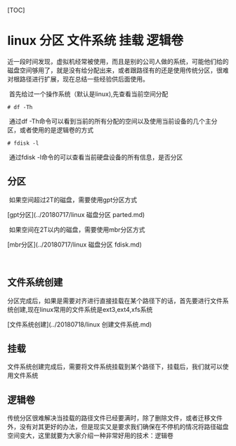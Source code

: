 [TOC]





# linux 分区 文件系统 挂载 逻辑卷

​	近一段时间发现，虚拟机经常被使用，而且是别的公司人做的系统，可能他们给的磁盘空间够用了，就是没有给分配出来，或者跟路径有的还是使用传统分区，很难对根路径进行扩展，现在总结一些经验供后面使用。



​	首先给过一个操作系统（默认是linux),先查看当前空间分配

```
# df -Th
```

​	通过df -Th命令可以看到当前的所有分配的空间以及使用当前设备的几个主分区，或者使用的是逻辑卷的方式

```
# fdisk -l
```

​	通过fdisk -l命令的可以查看当前硬盘设备的所有信息，是否分区

## 分区

​	如果空间超过2T的磁盘，需要使用gpt分区方式

[gpt分区](../20180717/linux  磁盘分区 parted.md)

​	如果空间在2T以内的磁盘，需要使用mbr分区方式

[mbr分区](../20180717/linux 磁盘分区 fdisk.md)

​	

## 文件系统创建

​	分区完成后，如果是需要对齐进行直接挂载在某个路径下的话，首先要进行文件系统创建,现在linux常用的文件系统是ext3,ext4,xfs系统

[文件系统创建](../20180718/linux 创建文件系统.md)



## 挂载

​	文件系统创建完成后，需要将文件系统挂载到某个路径下，挂载后，我们就可以使用文件系统







## 逻辑卷

​	传统分区很难解决当挂载的路径文件已经要满时，除了删除文件，或者迁移文件外，没有对其更好的办法，但是现实又是要求我们确保在不停机的情况将路径磁盘空间变大，这里就要为大家介绍一种非常好用的技术：逻辑卷





